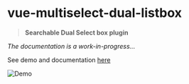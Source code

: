 # vue-multiselect-dual-listbox

> **Searchable Dual Select box plugin** 

*The documentation is a work-in-progress...*

See demo and documentation [here](https://abhimediratta.github.io/vue-multiselect-listbox/)

![Demo](https://media.giphy.com/media/WRcBNDWvxxcV3JRRK8/giphy.gif)
